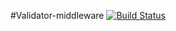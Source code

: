 #Validator-middleware
[![Build Status](https://travis-ci.org/lvyuanjiao/validator-middleware.png)](https://travis-ci.org/lvyuanjiao/validator-middleware)
